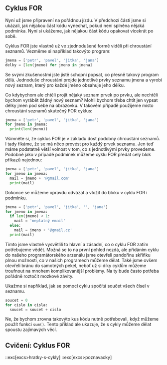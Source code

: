 ## Cyklus FOR

Nyní už jsme připravení na pořádnou jízdu. V předchozí částí jsme si ukázali, jak nějakou část kódu vynechat, pokud není splněna nějaká podmínka. Nyní si ukážeme, jak nějakou část kódu opakovat vícekrát po sobě.

Cyklus FOR jste vlastně už ve zjednodušené formě viděli při chroustání seznamů. Vezměme si například takovýto program:

```py
jmena = ['petr', 'pavel', 'jitka', 'jana']
delky = [len(jmeno) for jmeno in jmena]
```

Se svými zkušenostmi jste jistě schopni popsat, co přesně takový program dělá. Jednoduše chroustání projde jednotlivé prvky seznamu jmena a vyrobí nový seznam, který pro každé jméno obsahuje jeho délku.

Co kdybychom ale chtěli projít nějaký seznam prvek po prvku, ale nechtěli bychom vyrábět žádný nový seznam? Mohli bychom třeba chtít jen vypsat délky jmen pod sebe na obrazovku. V takovém případě použijeme místo chroustání seznamů skutečný FOR cyklus:

```py
jmena = ['petr', 'pavel', 'jitka', 'jana']
for jmeno in jmena:
  print(len(jmeno))
```

Všimněte si, že cyklus FOR je v základu dost podobný chroustání seznamů. I tady říkáme, že se má něco provést pro každý prvek seznamu. Jen teď máme podstatně větší volnost v tom, co s jednotlivými prvky provedeme. Podobně jako v případě podmínek můžeme cyklu FOR předat celý blok příkazů najednou:

```py
jmena = ['petr', 'pavel', 'jitka', 'jana']
for jmeno in jmena:
  mail = jmeno + '@gmail.com'
  print(mail)
```

Dokonce se můžeme opravdu odvázat a vložit do bloku v cyklu FOR i podmínku.

```py
jmena = ['petr', 'pavel', 'jitka', '', 'jana']
for jmeno in jmena:
  if len(jmeno) < 1:
    mail = 'neplatný email'
  else:
    mail = jmeno + '@gmail.cz'
  print(mail)
```

Tímto jsme vlastně vysvětlili to hlavní a zásadní, co o cyklu FOR zatím potřebujeme vědět. Možná se to na první pohled nezdá, ale přidáním cyklu do našeho programátorského arzenálu jsme otevřeli pandořinu skříňku plnou možností, co v našich programech můžeme dělat. Také jsme ovšem otevřeli bránu do samotných pekel, neboť už si díky cyklům můžeme troufnout na mnohem komplikovanější problémy. Na ty bude často potřeba pořádně roztočit mozkové závity.

Ukažme si například, jak se pomocí cyklu spočítá součet všech čísel v seznamu.

```py
soucet = 0
for cislo in cisla:
  soucet = soucet + cislo
```

Ne, že bychom zrovna takovýto kus kódu nutně potřebovali, když můžeme použít funkci `sum()`. Tento příklad ale ukazuje, že s cykly můžeme dělat spoustu zajímavých věcí.

## Cvičení: Cyklus FOR
::exc[excs>hratky-s-cykly]
::exc[excs>poznavacky]
